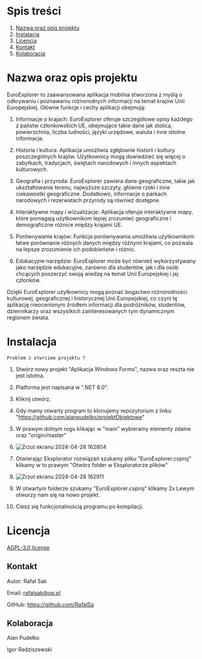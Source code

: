 # Spis treści
1. [Nazwa oraz opis projektu](#nazwa-oraz-opis-projektu)
2. [Instalacja](#instalacja)
3. [Licencja](#licencja)
4. [Kontakt](#kontakt)
5. [Kolaboracja](#kolaboracja)


# Nazwa oraz opis projektu
EuroExplorer to zaawansowana aplikacja mobilna stworzona z myślą o odkrywaniu i poznawaniu różnorodnych informacji na temat krajów Unii Europejskiej. Główne funkcje i cechy aplikacji obejmują:

1. Informacje o krajach: EuroExplorer oferuje szczegółowe opisy każdego z państw członkowskich UE, obejmujące takie dane jak stolica, powierzchnia, liczba ludności, języki urzędowe, waluta i inne istotne informacje.

2. Historia i kultura: Aplikacja umożliwia zgłębianie historii i kultury poszczególnych krajów. Użytkownicy mogą dowiedzieć się więcej o zabytkach, tradycjach, świętach narodowych i innych aspektach kulturowych.

3. Geografia i przyroda: EuroExplorer zawiera dane geograficzne, takie jak ukształtowanie terenu, najwyższe szczyty, główne rzeki i inne ciekawostki geograficzne. Dodatkowo, informacje o parkach narodowych i rezerwatach przyrody są również dostępne.

4. Interaktywne mapy i wizualizacje: Aplikacja oferuje interaktywne mapy, które pomagają użytkownikom lepiej zrozumieć geograficzne i demograficzne różnice między krajami UE.

5. Porównywanie krajów: Funkcja porównywania umożliwia użytkownikom łatwe porównanie różnych danych między różnymi krajami, co pozwala na lepsze zrozumienie ich podobieństw i różnic.

6. Edukacyjne narzędzie: EuroExplorer może być również wykorzystywany jako narzędzie edukacyjne, zarówno dla studentów, jak i dla osób chcących poszerzyć swoją wiedzę na temat Unii Europejskiej i jej członków.

Dzięki EuroExplorer użytkownicy mogą poznać bogactwo różnorodności kulturowej, geograficznej i historycznej Unii Europejskiej, co czyni tę aplikację nieocenionym źródłem informacji dla podróżników, studentów, dziennikarzy oraz wszystkich zainteresowanych tym dynamicznym regionem świata.
  
  # Instalacja
    Problem z otwrciem projektu ?
1. Stwórz nowy projekt "Aplikacja Windows Forms", nazwa oraz reszta nie jest istotna.
2. Platforma jest napisana w ".NET 8.0".
3. Kliknij utwórz.
4. Gdy mamy otwarty program to klonujemy repozytorium z linku "https://github.com/alanpudelko/projektObiektowe"
5. W prawym dolnym rogu klikając w "main" wybieramy elementy zdalne oraz "origin/master"
6. ![Zrzut ekranu 2024-04-28 162804](https://github.com/alanpudelko/projektObiektowe/assets/105422613/06fc604a-fe0a-43b2-b108-5c3d9b66de2f)

7. Otwierając Eksplorator rozwiązań szukamy pliku "EuroExplorer.csproj" klikamy w to prawym "Otwórz folder w Eksploratorze plików"
8. ![Zrzut ekranu 2024-04-28 162911](https://github.com/alanpudelko/projektObiektowe/assets/105422613/1597234a-e3dd-4dff-a92c-a01a6dcfa39a)

9. W otwartym folderze szukamy "EuroExplorer.csproj" klikamy 2x Lewym otworzy nam się na nowo projekt.
10. Ciesz się funkcjonalnością programu po kompilacji.

# Licencja
[AGPL-3.0 license](https://github.com/alanpudelko/projektObiektowe/tree/master?tab=AGPL-3.0-1-ov-file)

## Kontakt

Autor: Rafał Sak

Email: rafalsak@op.pl

GitHub: https://github.com/RafalSa

## Kolaboracja

Alan Pudełko

Igor Radziszewski
